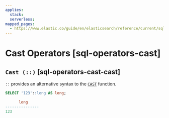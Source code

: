 ```yaml
---
applies:
  stack:
  serverless:
mapped_pages:
  - https://www.elastic.co/guide/en/elasticsearch/reference/current/sql-operators-cast.html
---
```


# Cast Operators [sql-operators-cast]

## `Cast (::)` [sql-operators-cast-cast]

`::` provides an alternative syntax to the [`CAST`](sql-functions-type-conversion.md#sql-functions-type-conversion-cast) function.

```sql
SELECT '123'::long AS long;

      long
---------------
123
```


